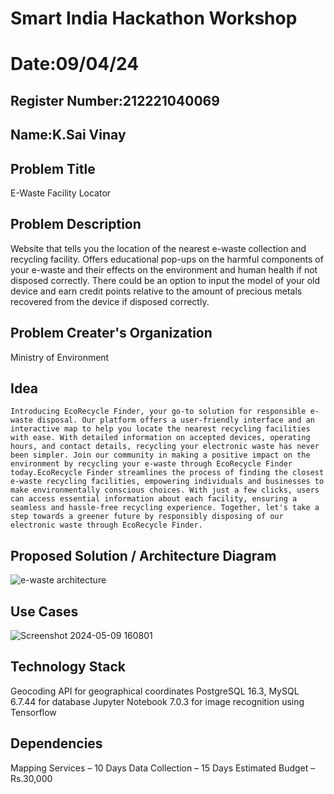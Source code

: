 # Smart India Hackathon Workshop
# Date:09/04/24
## Register Number:212221040069
## Name:K.Sai Vinay
## Problem Title
E-Waste Facility Locator
## Problem Description
Website that tells you the location of the nearest e-waste collection and recycling facility. Offers educational pop-ups on the harmful components of your e-waste and their effects on the environment and human health if not disposed correctly. There could be an option to input the model of your old device and earn credit points relative to the amount of precious metals recovered from the device if disposed correctly.
## Problem Creater's Organization
Ministry of Environment

## Idea
```
Introducing EcoRecycle Finder, your go-to solution for responsible e-waste disposal. Our platform offers a user-friendly interface and an interactive map to help you locate the nearest recycling facilities with ease. With detailed information on accepted devices, operating hours, and contact details, recycling your electronic waste has never been simpler. Join our community in making a positive impact on the environment by recycling your e-waste through EcoRecycle Finder today.EcoRecycle Finder streamlines the process of finding the closest e-waste recycling facilities, empowering individuals and businesses to make environmentally conscious choices. With just a few clicks, users can access essential information about each facility, ensuring a seamless and hassle-free recycling experience. Together, let's take a step towards a greener future by responsibly disposing of our electronic waste through EcoRecycle Finder.
```

## Proposed Solution / Architecture Diagram
 ![e-waste architecture](https://github.com/21002986/SIHPS/assets/112633513/1879f28f-8ff2-4235-91f3-d28f506cd447)


## Use Cases
![Screenshot 2024-05-09 160801](https://github.com/21002986/SIHPS/assets/112633513/121b32d6-c98d-483a-a942-36dc9b23112b)


## Technology Stack
Geocoding API for geographical coordinates
PostgreSQL 16.3, MySQL 6.7.44 for database
Jupyter Notebook 7.0.3 for image recognition using Tensorflow
## Dependencies
Mapping Services – 10 Days
Data Collection – 15 Days
Estimated Budget – Rs.30,000
